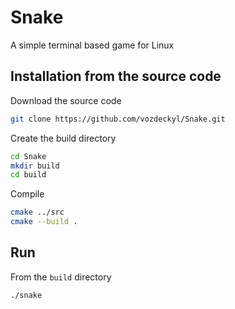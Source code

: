 # Snake
A simple terminal based game for Linux

## Installation from the source code
Download the source code
```bash
git clone https://github.com/vozdeckyl/Snake.git
```

Create the build directory

```bash
cd Snake
mkdir build
cd build
```

Compile

```bash
cmake ../src
cmake --build .
```

## Run
From the `build` directory
```bash
./snake
```

